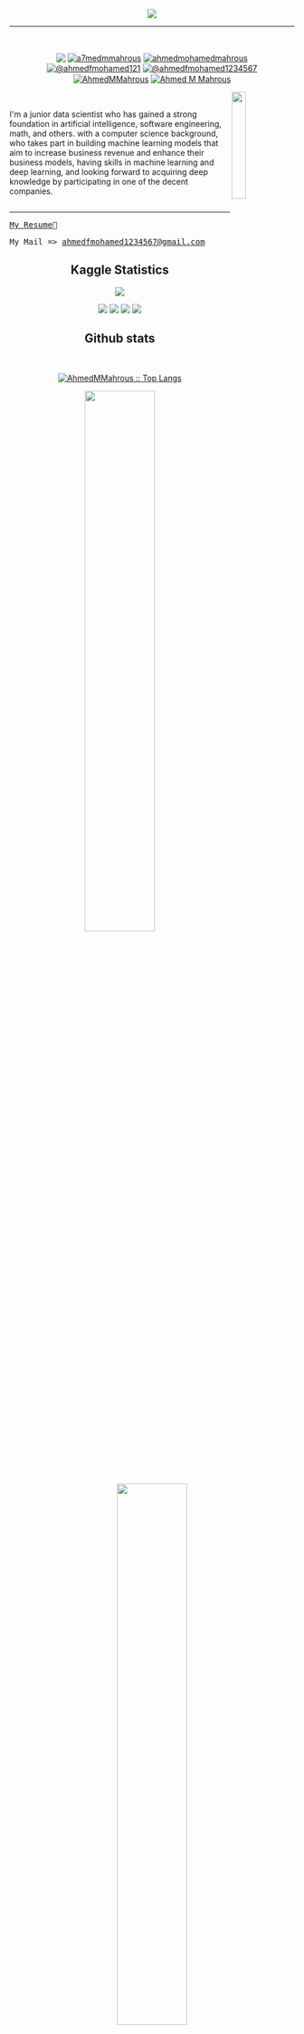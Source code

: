 
<p align='center'>
<img src="https://readme-typing-svg.herokuapp.com?color=%2336BCF7&size=25&center=true&vCenter=true&width=433&height=75&lines=I'm+Ahmed+Mohamed;Data+Scientist+and+Kaggle+Master;%40ahmedmohamedmahrous">
</p>
<hr>
<br>

<p align="center">
<a href = "https://www.linkedin.com/in/ahmed-mohamed-mahrous-19304517b/"><img align="center" src="https://img.shields.io/badge/LinkedIn-0077B5?style=for-the-badge&logo=linkedin&logoColor=white" /></a> 
<a href="https://twitter.com/a7medmmahrous" target="blank"><img align="center" src="https://img.shields.io/badge/Twitter-1DA1F2?style=for-the-badge&logo=twitter&logoColor=white" alt="a7medmmahrous" /></a>
<a href="https://kaggle.com/ahmedmohamedmahrous" target="blank"><img align="center" src='https://img.shields.io/badge/Kaggle-20BEFF?style=for-the-badge&logo=Kaggle&logoColor=white' alt="ahmedmohamedmahrous" /></a>
<a href="https://www.hackerrank.com/ahmedfmohamed121" target="blank"><img align="center" src="https://img.shields.io/badge/-Hackerrank-2EC866?style=for-the-badge&logo=HackerRank&logoColor=white" alt="@ahmedfmohamed121" /></a>
<a href="https://www.datacamp.com/profile/ahmedfmohamed1234567" target="blank"><img align="center" src="https://img.shields.io/badge/Datacamp-05192D?style=for-the-badge&logo=datacamp&logoColor=white" alt="@ahmedfmohamed1234567" /></a>
<a href="https://leetcode.com/AhmedMMahrous/" target="blank"><img align="center" src="https://img.shields.io/badge/-LeetCode-FFA116?style=for-the-badge&logo=LeetCode&logoColor=black" alt="AhmedMMahrous" /></a>
<a href="https://www.goodreads.com/user/show/156859967-ahmed-m-mahrous" target="blank"><img align="center" src="https://img.shields.io/badge/Goodreads-372213?style=for-the-badge&logo=goodreads&logoColor=white" alt="Ahmed M Mahrous" /></a>
</p>

<img src="https://media4.giphy.com/media/qgQUggAC3Pfv687qPC/giphy.gif?cid=ecf05e47vbic6p062m2eduqwskkfzj8niosfbmhhrzl2fo1v&amp;rid=giphy.gif&amp;ct=g" align="right" width="22%" />
<br>


  
I'm a junior data scientist who has gained a strong foundation in artificial intelligence, software engineering, math, and others. with a computer science background, who takes part in building machine learning models that aim to increase business revenue and enhance their business models, having skills in machine learning and deep learning, and looking forward to acquiring deep knowledge by participating in one of the decent companies.
<br>

<div id="header" align="left">  
   <img src="https://komarev.com/ghpvc/?username=AhmedMMahrous&style=flat-square&color=blue" alt=""/>
 
---

<kbd>[My Resume](https://drive.google.com/file/d/1xAu_7USe5FplbJB1xBytjCRpN8uJ93BH/view?usp=sharing)📄</kbd>
  
<kbd >My Mail => ahmedfmohamed1234567@gmail.com </kbd>


<h2 align="center">Kaggle Statistics</h2>
<div align="center">
<a href="https://www.kaggle.com/ahmedmohamedmahrous"><img src="https://road-to-kaggle-grandmaster.vercel.app/api/simple/ahmedmohamedmahrous" /></a>
</div>
<p align="center">
<img src="https://road-to-kaggle-grandmaster.vercel.app/api/badges/ahmedmohamedmahrous/competition" />
<img src="https://road-to-kaggle-grandmaster.vercel.app/api/badges/ahmedmohamedmahrous/dataset" />
<img src="https://road-to-kaggle-grandmaster.vercel.app/api/badges/ahmedmohamedmahrous/notebook" />
<img src="https://road-to-kaggle-grandmaster.vercel.app/api/badges/ahmedmohamedmahrous/discussion" />
</p>


  <div>
    <h2 align="center"> Github stats </h2>
      <br/>
        <p align="center">
          <a href="https://github.com/AhmedMMahrous/">
          <img src="https://github-readme-stats.vercel.app/api/top-langs/?username=AhmedMMahrous&langs_count=6&theme=gruvbox&layout=compact&hide_border=true" alt="AhmedMMahrous :: Top Langs" /></a>
        </p>
        <p align="center">
          <a href="https://github.com/AhmedMMahrous/">
          <img width="49.5%" src="https://github-readme-stats.vercel.app/api?username=AhmedMMahrous&show_icons=true&theme=gruvbox&hide_border=true" />
          <img width="49.5%" src="https://github-readme-streak-stats.herokuapp.com/?user=AhmedMMahrous&theme=gruvbox&hide_border=true" />
          </a>
       </p>
   
  </div>    

[![Ashutosh's github activity graph](https://github-readme-activity-graph.cyclic.app/graph?username=ahmedmmahrous&bg_color=0a0a0a&color=ffffff&line=8184df&point=1c1717&area=true&hide_border=true)](https://github.com/ashutosh00710/github-readme-activity-graph)
  
<hr>
<br>
<br>
<p align="center">Thank's for visiting my Github Profile ❤️</p>


